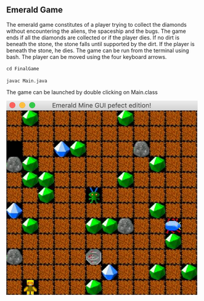 Emerald Game
----

The emerald game constitutes of a player trying to collect the diamonds without encountering the aliens, the spaceship and the bugs. The game ends if all the diamonds are collected or if the player dies. If no dirt is beneath the stone, the stone falls until supported by the dirt. If the player is beneath the stone, he dies.
The game can be run from the terminal using bash. The player can be moved using the four keyboard arrows.

    cd FinalGame
  
    javac Main.java
  
The game can be launched by double clicking on Main.class



![A screenshot of the layout](https://github.com/LouisWW/Emerald/blob/master/layout.png)
